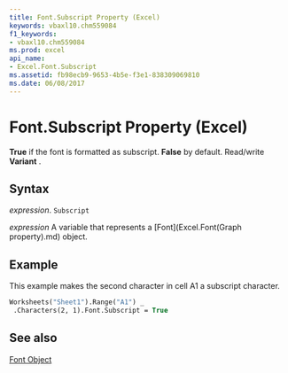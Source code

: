 ```yaml
---
title: Font.Subscript Property (Excel)
keywords: vbaxl10.chm559084
f1_keywords:
- vbaxl10.chm559084
ms.prod: excel
api_name:
- Excel.Font.Subscript
ms.assetid: fb98ecb9-9653-4b5e-f3e1-838309069810
ms.date: 06/08/2017
---
```



# Font.Subscript Property (Excel)

 **True** if the font is formatted as subscript. **False** by default. Read/write **Variant** .


## Syntax

 _expression_. `Subscript`

 _expression_ A variable that represents a [Font](Excel.Font(Graph property).md) object.


## Example

This example makes the second character in cell A1 a subscript character.


```vb
Worksheets("Sheet1").Range("A1") _ 
 .Characters(2, 1).Font.Subscript = True
```


## See also


[Font Object](Excel.Font(object).md)

